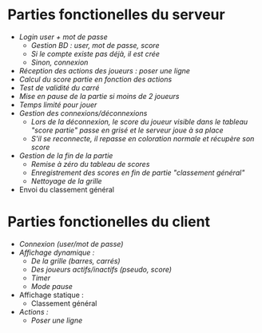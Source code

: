 # Parties fonctionelles du serveur
- *Login user + mot de passe*
  - *Gestion BD : user, mot de passe, score*
  - *Si le compte existe pas déjà, il est crée*
  - *Sinon, connexion*
- *Réception des actions des joueurs : poser une ligne*
- *Calcul du score partie en fonction des actions*
- *Test de validité du carré*
- *Mise en pause de la partie si moins de 2 joueurs*
- *Temps limité pour jouer*
- *Gestion des connexions/déconnexions*
  - *Lors de la déconnexion, le score du joueur visible dans le tableau "score partie" passe en grisé et le serveur joue à sa place*
  - *S'il se reconnecte, il repasse en coloration normale et récupère son score*
- *Gestion de la fin de la partie*
  - *Remise à zéro du tableau de scores*
  - *Enregistrement des scores en fin de partie "classement général"*
  - *Nettoyage de la grille*
- Envoi du classement général

# Parties fonctionelles du client
- *Connexion (user/mot de passe)*
- *Affichage dynamique :*
    - *De la grille (barres, carrés)*
    - *Des joueurs actifs/inactifs (pseudo, score)*
    - *Timer*
    - *Mode pause*
- Affichage statique :
    - Classement général
- *Actions :*
    - *Poser une ligne*
